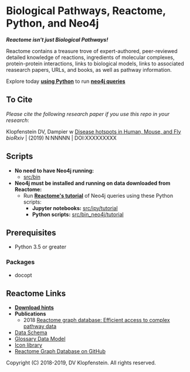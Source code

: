 # Biological Pathways, Reactome, Python, and Neo4j

**_Reactome isn't just Biological Pathways!_**

Reactome contains a treasure trove of expert-authored, peer-reviewed detailed knowledge of reactions, ingredients of molecular complexes, protein-protein interactions, links to biological models, links to associated reasearch papers, URLs, and books, as well as pathway information.

Explore today [**using Python**](src/ipy/tutorial/s4a_pathway_subpathways.ipynb) to run [**neo4j queries**](/doc/md/README_download_hints.md#6-view-the-reactome-database-in-the-neo4j-browser)

## To Cite

_Please cite the following research paper if you use this repo in your research_:

Klopfenstein DV, Dampier w [Disease hotspots in Human, Mouse, and Fly](https://www.nature.com/articles/s41598-018-28948-z)    
_bioRxiv_ | (2019) N:NNNNN | DOI:XXXXXXXXX


## Scripts
  * **No need to have Neo4j running:**    
    * [src/bin](/src/bin)     
  * **Neo4j must be installed and running on data downloaded from Reactome:**    
    * Run [**Reactome's tutorial**](https://reactome.org/dev/graph-database/extract-participating-molecules) of Neo4j queries using these Python scripts:    
       * **Jupyter notebooks:** [src/ipy/tutorial](src/ipy/tutorial)
       * **Python scripts:** [src/bin_neo4j/tutorial](src/bin_neo4j/tutorial)

## Prerequisites
  * Python 3.5 or greater

### Packages
  * docopt

## Reactome Links
  * [**Download hints**](/doc/md/README_download_hints.md)
  * **Publications**
    * 2018 [Reactome graph database: Efficient access to complex pathway data](https://journals.plos.org/ploscompbiol/article?rev=2&id=10.1371/journal.pcbi.1005968)
  * [Data Schema](https://reactome.org/content/schema/DatabaseObject)    
  * [Glossary Data Model](http://wiki.reactome.org/index.php/Glossary_Data_Model)    
  * [Icon library](https://reactome.org/icon-lib)    
  * [Reactome Graph Database on GitHub](https://github.com/reactome/graph-core)    

Copyright (C) 2018-2019, DV Klopfenstein. All rights reserved.
